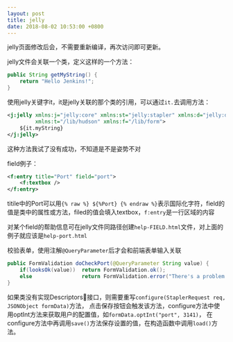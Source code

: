 ```yaml
---
layout: post
title: jelly
date: 2018-08-02 10:53:00 +0800
---
```


jelly页面修改后会，不需要重新编译，再次访问即可更新。

jelly文件会关联一个类，定义这样的一个方法：
```java
public String getMyString() {
    return "Hello Jenkins!";
}
```

使用jelly关键字it，it是jelly关联的那个类的引用，可以通过`it.`去调用方法：
```xml
<j:jelly xmlns:j="jelly:core" xmlns:st="jelly:stapler" xmlns:d="jelly:define" xmlns:l="/lib/layout"
         xmlns:t="/lib/hudson" xmlns:f="/lib/form">
    ${it.myString}
</j:jelly>
```
这种方法我试了没有成功，不知道是不是姿势不对

field例子：
```xml
<f:entry title="Port" field="port">
    <f:textbox />
</f:entry>
```
titile中的Port可以用`{% raw %} ${%Port} {% endraw %}`表示国际化字符，field的值是类中的属性或方法，filed的值会填入textbox，`f:entry`是一行区域的内容

对某个field的帮助信息可在jelly文件同路径创建`help-FIELD.html`文件，对上面的例子就应该是`help-port.html`

校验表单，使用注解`@QueryParameter`后才会和前端表单输入关联
```java
public FormValidation doCheckPort(@QueryParameter String value) {
    if(looksOk(value))  return FormValidation.ok();
    else                return FormValidation.error("There's a problem here");
}
```

如果类没有实现Descriptors接口，则需要重写`configure(StaplerRequest req, JSONObject formData)`方法，
点击保存按钮会触发该方法，configure方法中使用optInt方法来获取用户的配置值，如`formData.optInt("port", 3141)`，
在configure方法中再调用`save()`方法保存设置的值，在构造函数中调用`load()`方法。